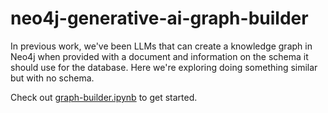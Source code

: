 # neo4j-generative-ai-graph-builder
In previous work, we've been LLMs that can create a knowledge graph in Neo4j when provided with a document and information on the schema it should use for the database.  Here we're exploring doing something similar but with no schema.

Check out [graph-builder.ipynb](graph-builder.ipynb) to get started.
